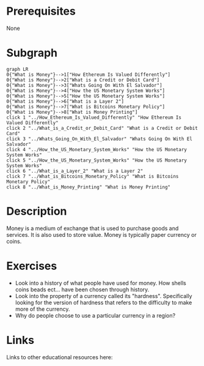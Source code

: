 # Prerequisites
None

# Subgraph

```mermaid
graph LR
0{"What is Money"}-->1["How Ethereum Is Valued Differently"]
0{"What is Money"}-->2["What is a Credit or Debit Card"]
0{"What is Money"}-->3["Whats Going On With El Salvador"]
0{"What is Money"}-->4["How the US Monetary System Works"]
0{"What is Money"}-->5["How the US Monetary System Works"]
0{"What is Money"}-->6["What is a Layer 2"]
0{"What is Money"}-->7["What is Bitcoins Monetary Policy"]
0{"What is Money"}-->8["What is Money Printing"]
click 1 "../How_Ethereum_Is_Valued_Differently" "How Ethereum Is Valued Differently"
click 2 "../What_is_a_Credit_or_Debit_Card" "What is a Credit or Debit Card"
click 3 "../Whats_Going_On_With_El_Salvador" "Whats Going On With El Salvador"
click 4 "../How_the_US_Monetary_System_Works" "How the US Monetary System Works"
click 5 "../How_the_US_Monetary_System_Works" "How the US Monetary System Works"
click 6 "../What_is_a_Layer_2" "What is a Layer 2"
click 7 "../What_is_Bitcoins_Monetary_Policy" "What is Bitcoins Monetary Policy"
click 8 "../What_is_Money_Printing" "What is Money Printing"
```



# Description
Money is a medium of exchange that is used to purchase goods and services. It is also used to store value. Money is typically paper currency or coins.

# Exercises
- Look into a history of what people have used for money. How shells coins beads ect... have been chosen through history.
- Look into the property of a currency called its "hardness". Specifically looking for the version of hardness that refers to the difficulty to make more of the currency.
- Why do people choose to use a particular currency in a region?

# Links
Links to other educational resources here:
